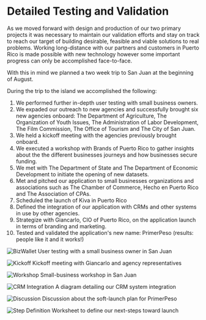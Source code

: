 # Detailed Testing and Validation

As we moved forward with design and production of our two primary projects it was necessary to maintain our validation efforts and stay on track to reach our target of building desirable, feasible and viable solutions to real problems. Working long-distance with our partners and customers in Puerto Rico is made possible with new technology however some important progress can only be accomplished face-to-face.

With this in mind we planned a two week trip to San Juan at the beginning of August.

During the trip to the island we accomplished the following:

1. We performed further in-depth user testing with small business owners.
2. We expaded our outreach to new agencies and successfully brought six new agencies onboard: The Department of Agriculture, The Organization of Youth Issues, The Administration of Labor Development, The Film Commission, The Office of Tourism and The City of San Juan.
3. We held a kickoff meeting with the agencies previously brought onboard.
4. We executed a workshop with Brands of Puerto Rico to gather insights about the the different businesses journeys and how businesses secure funding.
5. We met with The Department of State and The Department of Economic Development to initiate the opening of new datasets.
6. Met and pitched our application to small businesses organizations and associations such as The Chamber of Commerce, Hecho en Puerto Rico and The Association of CPAs.
7. Scheduled the launch of Kiva in Puerto Rico
8. Defined the integration of our application with CRMs and other systems in use by other agencies.
9. Strategize with Giancarlo, CIO of Puerto Rico, on the application launch in terms of branding and marketing.
10. Tested and validated the application's new name: PrimerPeso (results: people like it and it works!)

![BizWallet](http://cl.ly/XBXX/IMG_0146.jpg)
User testing with a small business owner in San Juan

![Kickoff](http://cl.ly/XBDP/IMG_0207.jpg)
Kickoff meeting with Giancarlo and agency representatives

![Workshop](http://cl.ly/XAdb/IMG_0165.jpg)
Small-business workshop in San Juan

![CRM Integration](http://cl.ly/XAyK/IMG_0148.jpg)
A diagram detailing our CRM system integration

![Discussion](http://cl.ly/XBVV/IMG_2160.jpg)
Discussion about the soft-launch plan for PrimerPeso

![Step Definition](http://cl.ly/XAm5/IMG_0240.jpg)
Worksheet to define our next-steps toward launch



